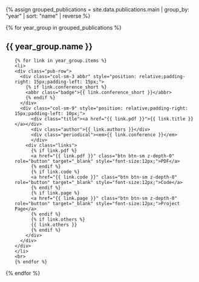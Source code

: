 <!-- <h2 id="publications" style="margin: 2px 0px -15px;">Publications</h2> -->

<div class="publications">
  {% assign grouped_publications = site.data.publications.main | group_by: "year" | sort: "name" | reverse %}
  
  {% for year_group in grouped_publications %}
  <h2 class="year">{{ year_group.name }}</h2>
  <ol class="bibliography">

    {% for link in year_group.items %}
    <li>
    <div class="pub-row">
      <div class="col-sm-3 abbr" style="position: relative;padding-right: 15px;padding-left: 15px;">
        {% if link.conference_short %} 
        <abbr class="badge">{{ link.conference_short }}</abbr>
        {% endif %}
      </div>
      <div class="col-sm-9" style="position: relative;padding-right: 15px;padding-left: 10px;">
          <div class="title"><a href="{{ link.pdf }}">{{ link.title }}</a></div>
          <div class="author">{{ link.authors }}</div>
          <div class="periodical"><em>{{ link.conference }}</em>
          </div>
        <div class="links">
          {% if link.pdf %} 
          <a href="{{ link.pdf }}" class="btn btn-sm z-depth-0" role="button" target="_blank" style="font-size:12px;">PDF</a>
          {% endif %}
          {% if link.code %} 
          <a href="{{ link.code }}" class="btn btn-sm z-depth-0" role="button" target="_blank" style="font-size:12px;">Code</a>
          {% endif %}
          {% if link.page %} 
          <a href="{{ link.page }}" class="btn btn-sm z-depth-0" role="button" target="_blank" style="font-size:12px;">Project Page</a>
          {% endif %}
          {% if link.others %} 
          {{ link.others }}
          {% endif %}
        </div>
      </div>
    </div>
    </li>
    <br>
    {% endfor %}
  </ol>
  {% endfor %}
</div>
